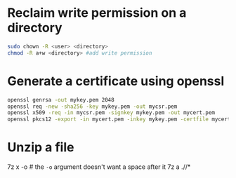 # Reclaim write permission on a directory

``` bash
sudo chown -R <user> <directory>
chmod -R a+w <directory> #add write permission
```

# Generate a certificate using openssl

``` bash
openssl genrsa -out mykey.pem 2048
openssl req -new -sha256 -key mykey.pem -out mycsr.pem
openssl x509 -req -in mycsr.pem -signkey mykey.pem -out mycert.pem
openssl pkcs12 -export -in mycert.pem -inkey mykey.pem -certfile mycert.pem -out mypfx.pfx
```

# Unzip a file
7z x <file> -o<directory> # the `-o` argument doesn't want a space after it
7z a <archive name> ./<directory>/*
